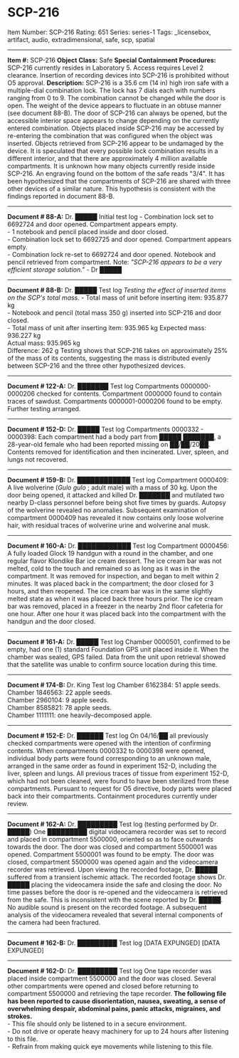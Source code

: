 # SCP-216
Item Number: SCP-216
Rating: 651
Series: series-1
Tags: _licensebox, artifact, audio, extradimensional, safe, scp, spatial

---

**Item #:** SCP-216
**Object Class:** Safe
**Special Containment Procedures:** SCP-216 currently resides in Laboratory 5. Access requires Level 2 clearance. Insertion of recording devices into SCP-216 is prohibited without O5 approval.
**Description:** SCP-216 is a 35.6 cm (14 in) high iron safe with a multiple-dial combination lock. The lock has 7 dials each with numbers ranging from 0 to 9. The combination cannot be changed while the door is open. The weight of the device appears to fluctuate in an obtuse manner (see document 88-B).
The door of SCP-216 can always be opened, but the accessible interior space appears to change depending on the currently entered combination. Objects placed inside SCP-216 may be accessed by re-entering the combination that was configured when the object was inserted. Objects retrieved from SCP-216 appear to be undamaged by the device.
It is speculated that every possible lock combination results in a different interior, and that there are approximately 4 million available compartments. It is unknown how many objects currently reside inside SCP-216.
An engraving found on the bottom of the safe reads "3/4". It has been hypothesized that the compartments of SCP-216 are shared with three other devices of a similar nature. This hypothesis is consistent with the findings reported in document 88-B.
* * *
**Document # 88-A:** Dr. █████ Initial test log
\- Combination lock set to 6692724 and door opened. Compartment appears empty.  
\- 1 notebook and pencil placed inside and door closed.  
\- Combination lock set to 6692725 and door opened. Compartment appears empty.  
\- Combination lock re-set to 6692724 and door opened. Notebook and pencil retrieved from compartment.
Note: _"SCP-216 appears to be a very efficient storage solution."_ \- Dr █████
* * *
**Document # 88-B:** Dr. █████ Test log
_Testing the effect of inserted items on the SCP's total mass._
\- Total mass of unit before inserting item: 935.877 kg  
\- Notebook and pencil (total mass 350 g) inserted into SCP-216 and door closed.  
\- Total mass of unit after inserting item: 935.965 kg
Expected mass: 936.227 kg  
Actual mass: 935.965 kg  
Difference: 262 g
Testing shows that SCP-216 takes on approximately 25% of the mass of its contents, suggesting the mass is distributed evenly between SCP-216 and the three other hypothesized devices.
* * *
**Document # 122-A:** Dr. ███████ Test log
Compartments 0000000-0000206 checked for contents. Compartment 0000000 found to contain traces of sawdust. Compartments 0000001-0000206 found to be empty.
Further testing arranged.
* * *
**Document # 152-D:** Dr. █████ Test log
Compartments 0000332 - 0000398: Each compartment had a body part from █████ ███████, a 28-year-old female who had been reported missing on ██/██/20██. Contents removed for identification and then incinerated. Liver, spleen, and lungs not recovered.
* * *
**Document # 159-B:** Dr. ████████████ Test log
Compartment 0000409: A live wolverine (_Gulo gulo_ ; adult male) with a mass of 30 kg. Upon the door being opened, it attacked and killed Dr. ███████ and mutilated two nearby D-class personnel before being shot five times by guards. Autopsy of the wolverine revealed no anomalies.
Subsequent examination of compartment 0000409 has revealed it now contains only loose wolverine hair, with residual traces of wolverine urine and wolverine anal musk.
* * *
**Document # 160-A:** Dr. ████████████ Test log
Compartment 0000456: A fully loaded Glock 19 handgun with a round in the chamber, and one regular flavor Klondike Bar ice cream dessert. The ice cream bar was not melted, cold to the touch and remained so as long as it was in the compartment. It was removed for inspection, and began to melt within 2 minutes. It was placed back in the compartment; the door closed for 3 hours, and then reopened. The ice cream bar was in the same slightly melted state as when it was placed back three hours prior. The ice cream bar was removed, placed in a freezer in the nearby 2nd floor cafeteria for one hour. After one hour it was placed back into the compartment with the handgun and the door closed.
* * *
**Document # 161-A:** Dr. █████ Test log
Chamber 0000501, confirmed to be empty, had one (1) standard Foundation GPS unit placed inside it. When the chamber was sealed, GPS failed. Data from the unit upon retrieval showed that the satellite was unable to confirm source location during this time.
* * *
**Document # 174-B:** Dr. King Test log
Chamber 6162384: 51 apple seeds.  
Chamber 1846563: 22 apple seeds.  
Chamber 2960104: 9 apple seeds.  
Chamber 8585821: 78 apple seeds.  
Chamber 1111111: one heavily-decomposed apple.
* * *
**Document # 152-E:** Dr. ██████ Test log
On 04/16/██ all previously checked compartments were opened with the intention of confirming contents. When compartments 0000332 to 0000398 were opened, individual body parts were found corresponding to an unknown male, arranged in the same order as found in experiment 152-D, including the liver, spleen and lungs. All previous traces of tissue from experiment 152-D, which had not been cleaned, were found to have been sterilized from these compartments. Pursuant to request for O5 directive, body parts were placed back into their compartments. Containment procedures currently under review.
* * *
**Document # 162-A:** Dr. █████████ Test log (testing performed by Dr. █████)
One █████████ digital videocamera recorder was set to record and placed in compartment 5500000, oriented so as to face outwards towards the door. The door was closed and compartment 5500001 was opened. Compartment 5500001 was found to be empty. The door was closed, compartment 5500000 was opened again and the videocamera recorder was retrieved.
Upon viewing the recorded footage, Dr. █████ suffered from a transient ischemic attack.
The recorded footage shows Dr. █████ placing the videocamera inside the safe and closing the door. No time passes before the door is re-opened and the videocamera is retrieved from the safe. This is inconsistent with the scene reported by Dr. █████.
No audible sound is present on the recorded footage. A subsequent analysis of the videocamera revealed that several internal components of the camera had been fractured.
* * *
**Document # 162-B:** Dr. █████████ Test log
[DATA EXPUNGED]
[DATA EXPUNGED]
* * *
**Document # 162-D:** Dr. █████████ Test log
One tape recorder was placed inside compartment 5500000 and the door was closed. Several other compartments were opened and closed before returning to compartment 5500000 and retrieving the tape recorder.
**The following file has been reported to cause disorientation, nausea, sweating, a sense of overwhelming despair, abdominal pains, panic attacks, migraines, and strokes.**  
\- This file should only be listened to in a secure environment.  
\- Do not drive or operate heavy machinery for up to 24 hours after listening to this file.  
\- Refrain from making quick eye movements while listening to this file.